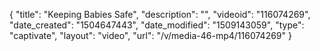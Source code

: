{
    "title": "Keeping Babies Safe",
    "description": "",
    "videoid": "116074269",
    "date_created": "1504647443",
    "date_modified": "1509143059",
    "type": "captivate",
    "layout": "video",
    "url": "\/v\/media-46-mp4\/116074269"
}